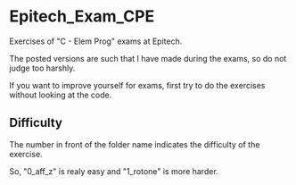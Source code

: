 Epitech_Exam_CPE
================

Exercises of "C - Elem Prog" exams at Epitech.

The posted versions are such that I have made during the exams, so do not judge too harshly.

If you want to improve yourself for exams, first try to do the exercises without looking at the code.

## Difficulty
The number in front of the folder name indicates the difficulty of the exercise.

So, "0_aff_z" is realy easy and "1_rotone" is more harder.
